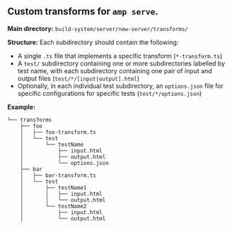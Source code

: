 ## Custom transforms for `amp serve`.

**Main directory:** `build-system/server/new-server/transforms/`

**Structure:** Each subdirectory should contain the following:

-   A single `.ts` file that implements a specific transform (`*-transform.ts`)
-   A `test/` subdirectory containing one or more subdirectories labelled by test name, with each subdirectory containing one pair of input and output files (`test/*/[input|output].html`)
-   Optionally, in each individual test subdirectory, an `options.json` file for specific configurations for specific tests (`test/*/options.json`)

**Example:**

```
└── transforms
    ├── foo
    │   ├── foo-transform.ts
    │   └── test
    │       └── testName
    │           ├── input.html
    │           ├── output.html
    │           └── options.json
    ├── bar
    │   ├── bar-transform.ts
    │   └── test
    │       ├── testName1
    │       │   ├── input.html
    │       │   └── output.html
    │       └── testName2
    │           ├── input.html
    │           └── output.html
```
